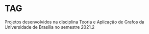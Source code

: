# TAG
Projetos desenvolvidos na disciplina Teoria e Aplicação de Grafos da Universidade de Brasília no semestre 2021.2
